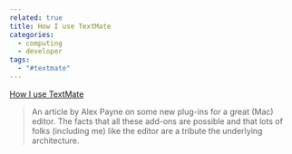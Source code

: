 ```yaml
---
related: true
title: How I use TextMate
categories:
  - computing
  - developer
tags:
  - "#textmate"
---
```

[How I use TextMate][1]

> An article by Alex Payne on some new plug-ins for a great (Mac) editor.
The facts that all these add-ons are possible and that lots of folks
(including me) like the editor are a tribute the underlying architecture.

[1]: http://al3x.net/2008/12/03/how-i-use-textmate.html

